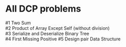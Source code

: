 # All DCP problems

#1 Two Sum  
#2 Product of Array Except Self (without division)  
#3 Serialize and Deserialize Binary Tree  
#4 First Missing Positive
#5 Design pair Data Structure
